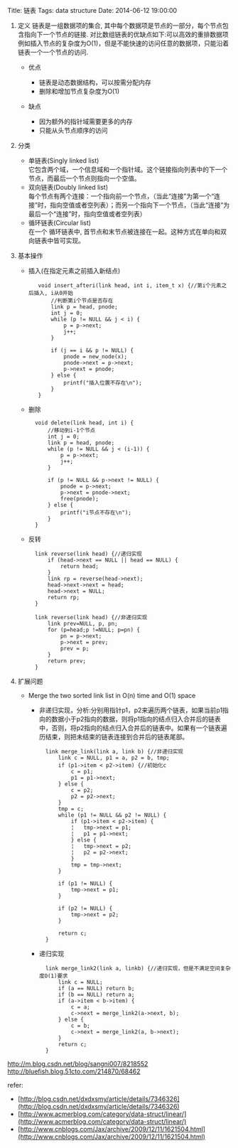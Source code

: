 Title: 链表
Tags: data structure
Date: 2014-06-12 19:00:00

1. 定义
链表是一组数据项的集合, 其中每个数据项是节点的一部分，每个节点包含指向下一个节点的链接. 对比数组链表的优缺点如下:可以高效的重排数据项例如插入节点的复杂度为O(1)，但是不能快速的访问任意的数据项，只能沿着链表一个一个节点的访问.
     - 优点
         - 链表是动态数据结构，可以按需分配内存
         - 删除和增加节点复杂度为O(1)

     - 缺点
         - 因为额外的指针域需要更多的内存 
         - 只能从头节点顺序的访问

2. 分类
    - 单链表(Singly linked list)  
    它包含两个域，一个信息域和一个指针域。这个链接指向列表中的下一个节点，而最后一个节点则指向一个空值。
    - 双向链表(Doubly linked list)  
    每个节点有两个连接：一个指向前一个节点，（当此“连接”为第一个“连接”时，指向空值或者空列表）；而另一个指向下一个节点，（当此“连接”为最后一个“连接”时，指向空值或者空列表）
    - 循环链表(Circular list)  
    在一个 循环链表中, 首节点和末节点被连接在一起。这种方式在单向和双向链表中皆可实现。

3. 基本操作
    - 插入(在指定元素之前插入新结点)

             void insert_afteri(link head, int i, item_t x) {//第i个元素之后插入, i从0开始
                 //判断第i个节点是否存在
                 link p = head, pnode;
                 int j = 0;
                 while (p != NULL && j < i) {
                     p = p->next;
                     j++;
                 }

                 if (j == i && p != NULL) {
                     pnode = new_node(x);
                     pnode->next = p->next;
                     p->next = pnode;
                 } else {
                     printf("插入位置不存在\n");
                 }
             }

    - 删除

            void delete(link head, int i) {
                //移动到i-1个节点
                int j = 0;
                link p = head, pnode;
                while (p != NULL && j < (i-1)) {
                    p = p->next;
                    j++;
                }

                if (p != NULL && p->next != NULL) {
                    pnode = p->next;
                    p->next = pnode->next;
                    free(pnode);
                } else {
                    printf("i节点不存在\n");
                }
            }

    - 反转

            link reverse(link head) {//递归实现
                if (head->next == NULL || head == NULL) {
                    return head;
                }
                link rp = reverse(head->next);
                head->next->next = head;
                head->next = NULL;
                return rp;
            } 

            link reverse(link head) {//非递归实现
                link prev=NULL, p, pn;
                for (p=head;p !=NULL; p=pn) {
                    pn = p->next;
                    p->next = prev;
                    prev = p;
                }
                return prev;
            }

4. 扩展问题  
    - Merge the two sorted link list in O(n) time and O(1) space  
        - 非递归实现，分析:分别用指针p1，p2来遍历两个链表，如果当前p1指向的数据小于p2指向的数据，则将p1指向的结点归入合并后的链表中，否则，将p2指向的结点归入合并后的链表中。如果有一个链表遍历结束，则把未结束的链表连接到合并后的链表尾部。

                link merge_link(link a, link b) {//非递归实现
                    link c = NULL, p1 = a, p2 = b, tmp;
                    if (p1->item < p2->item) {//初始化c
                        c = p1;
                        p1 = p1->next;
                    } else {
                        c = p2;
                        p2 = p2->next;
                    }
                    tmp = c;
                    while (p1 != NULL && p2 != NULL) {
                        if (p1->item < p2->item) {
                        ¦   tmp->next = p1;
                        ¦   p1 = p1->next;
                        } else {
                        ¦   tmp->next = p2;
                        ¦   p2 = p2->next;
                        }
                        tmp = tmp->next;
                    }

                    if (p1 != NULL) {
                        tmp->next = p1;
                    }

                    if (p2 != NULL) {
                        tmp->next = p2;
                    }

                    return c;
                }

        - 递归实现

                link merge_link2(link a, linkb) {//递归实现，但是不满足空间复杂度O(1)要求
                    link c = NULL;
                    if (a == NULL) return b;
                    if (b == NULL) return a;
                    if (a->item < b->item) {
                        c = a;
                        c->next = merge_link2(a->next, b);
                    } else {
                        c = b;
                        c->next = merge_link2(a, b->next);
                    }
                    return c;
                }

http://m.blog.csdn.net/blog/sangni007/8218552
http://bluefish.blog.51cto.com/214870/68462

refer:

- [http://blog.csdn.net/dxdxsmy/article/details/7346326](http://blog.csdn.net/dxdxsmy/article/details/7346326)
- [http://www.acmerblog.com/category/data-struct/linear/](http://www.acmerblog.com/category/data-struct/linear/)
- [http://www.cnblogs.com/Jax/archive/2009/12/11/1621504.html](http://www.cnblogs.com/Jax/archive/2009/12/11/1621504.html)
